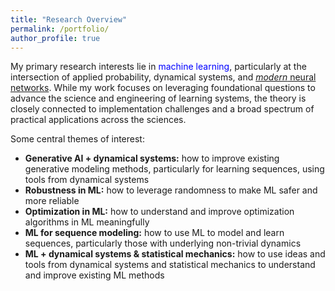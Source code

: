 ```yaml
---
title: "Research Overview"
permalink: /portfolio/
author_profile: true
---
```


My primary research interests lie in <font color="blue">machine learning</font>, particularly at the intersection of applied probability, dynamical systems, and <a href="https://arxiv.org/abs/1312.6199"><font><i>modern</i></font> neural networks</a>. While my work focuses on leveraging foundational questions to advance the science and engineering of learning systems, the theory is closely connected to implementation challenges and a broad spectrum of practical applications across the sciences. 
<br>

Some central themes of interest:<br>
- **Generative AI + dynamical systems:** how to improve existing generative modeling methods, particularly for learning sequences, using tools from dynamical systems 
- **Robustness in ML:** how to leverage randomness to make ML safer and more reliable
- **Optimization in ML:** how to understand and improve optimization algorithms in ML meaningfully 
- **ML for sequence modeling:** how to use ML to model and learn sequences, particularly those with underlying non-trivial dynamics 
- **ML + dynamical systems & statistical mechanics:** how to use ideas and tools from dynamical systems and statistical mechanics to understand and improve existing ML methods

<!-- Some more specific research projects are: <br>


At a high level, my research is inspired and driven by the following fundamental question: 

<font><i>Given a data set/model, a learning model and a learning algorithm, can we build a principled yet practical framework to *explore* and *exploit* the behavior of the learning model on test data, in various regimes and for various settings? </i></font>
<br>

*I also maintain a <a href="https://shoelim.github.io/DSxML/">personal journal</a> to keep track of the progress in the research areas that I am interested in.

<img src="principle.png" width="280" height="280" style="float:right">

In particular, I apply and develop ideas and tools from several areas of probability theory, stochastic analysis, statistical learning, statistical mechanics and dynamical systems to address problems concerning <font color="blue">open dynamical systems</font> arising in statistical mechanics and machine learning. <br>

Open systems are, in a broad sense, components of a larger closed system that interact with other components of the larger system. These systems abound in applications and are typically random/stochastic, nonlinear, high-dimensional and have non-trivial dynamics. Studying physical and artificial systems rigorously within an appropriate open systems framework allows us to gain valuable insights into these systems. The overarching theme of my current research revolves around using probabilistic and statistical approaches to understand <font color="blue"><i>learning of dynamical representations</i></font> and <font color="blue"><i>physics of dynamical systems</i></font>.  <br> 
{% include base_path %}


{% for post in site.portfolio %}
  {% include archive-single.html %}
{% endfor %}
 
 <i>Click on the project titles above to learn more about our work.</i> 
-->


